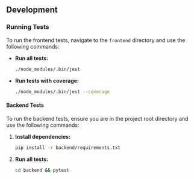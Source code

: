 ## Development

### Running Tests

To run the frontend tests, navigate to the `frontend` directory and use the following commands:

*   **Run all tests:**
    ```bash
    ./node_modules/.bin/jest
    ```
*   **Run tests with coverage:**
    ```bash
    ./node_modules/.bin/jest --coverage
    ```

#### Backend Tests

To run the backend tests, ensure you are in the project root directory and use the following commands:

1.  **Install dependencies:**
    ```bash
    pip install -r backend/requirements.txt
    ```
2.  **Run all tests:**
    ```bash
    cd backend && pytest
    ```
